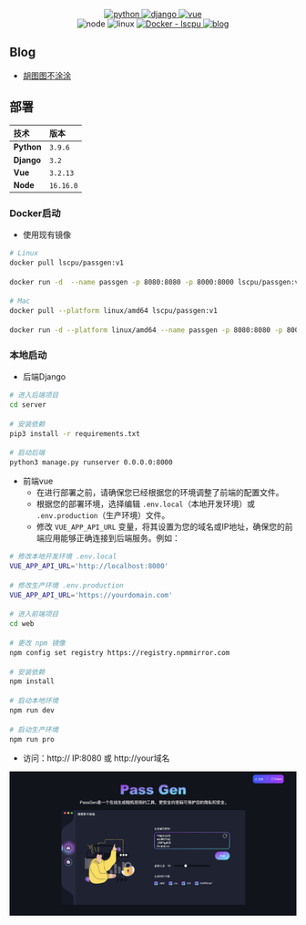 <!-- <p align="center">
  <img src="web/src/assets/svg/md_logo.svg">

  <a href="https://www.python.org">
    <img src="https://img.shields.io/badge/Python-3.9-3776AB.svg?style=flat&logo=python&logoColor=white" alt="Python" />
  </a>
  <a href="https://www.djangoproject.com">
    <img src="https://img.shields.io/badge/Django-3.2-0077C6.svg?style=flat&logo=django&logoColor=white" />
  </a>
  <a href="https://vuejs.org">
    <img src="https://img.shields.io/badge/Vue-3.2.13-0077C6.svg?style=flat&logo=vue&logoColor=white" />
  </a>
  <a href="https://nodejs.org">
    <img src="https://img.shields.io/badge/Node.js-16.16.0-0077C6.svg?style=flat&logo=node&logoColor=white" />
  </a>
  <a href="https://www.linux.org">
    <img src="https://img.shields.io/badge/Linux-aliyun-0077C6.svg?style=flat&logo=linux&logoColor=white" />
  </a>
  <a href="https://hub.docker.com/r/lscpu/passgen/tags">
    <img src="https://img.shields.io/badge/Docker-lscpu-2496ed?logo=docker&logoColor=white" />
  </a>
  <a href="https://ext4.cn">
    <img src="https://img.shields.io/badge/Blog-胡图图不涂涂-0077C6.svg?style=flat&logo=blog&logoColor=white" />
  </a>
  <a href="https://github.com/hukdoesn/PassGen">
    <img src="https://img.shields.io/github/stars/hukdoesn/PassGen?color=%231890FF&style=flat-square" alt="Stars">
  </a>
</p>
<p align="center">
    请记住，随机性是密码强度的关键因素，而生成真正随机密码的最好方法是使用密码生成器。
</p> -->

<p align="center">
  <a href="https://www.python.org">
    <img src="https://img.shields.io/badge/Python-3.9-3776AB.svg?style=flat&logo=python&logoColor=white" alt="python">
  </a>
  <a href="https://www.djangoproject.com">
    <img src="https://img.shields.io/badge/Django-3.2-0077C6.svg?style=flat&logo=django&logoColor=white" alt="django">
  </a>
  <a href="https://vuejs.org">
    <img src="https://img.shields.io/badge/Vue-3.2.13-0077C6.svg?style=flat&logo=vue&logoColor=white" alt="vue">
  </a>
  <br>
  <img src="https://img.shields.io/badge/Node.js-16.16.0-0077C6.svg?style=flat&logo=node&logoColor=white" alt="node">
  <img src="https://img.shields.io/badge/Linux-aliyun-0077C6.svg?style=flat&logo=linux&logoColor=white" alt="linux">
  <a href="https://hub.docker.com/r/lscpu/passgen">
    <img src="https://img.shields.io/badge/Docker-lscpu-2496ed?logo=docker&logoColor=white" alt="Docker - lscpu">
  </a>
  <a href="https://ext4.cn">
    <img src="https://img.shields.io/badge/Blog-胡图图不涂涂-0077C6.svg?style=flat&logo=blog&logoColor=white" alt="blog">
  </a>
</p>




<!-- [![python](https://img.shields.io/badge/Python-3.9-3776AB.svg?style=flat&logo=python&logoColor=white)](https://www.python.org)
[![django](https://img.shields.io/badge/Django-3.2-0077C6.svg?style=flat&logo=django&logoColor=white)](https://www.djangoproject.com)
[![vue](https://img.shields.io/badge/Vue-3.2.13-0077C6.svg?style=flat&logo=vue&logoColor=white)](https://vuejs.org)
![node](https://img.shields.io/badge/Node.js-16.16.0-0077C6.svg?style=flat&logo=node&logoColor=white)
![linux](https://img.shields.io/badge/Linux-aliyun-0077C6.svg?style=flat&logo=linux&logoColor=white)
[![Docker - lscpu](https://img.shields.io/badge/Docker-lscpu-2496ed?logo=docker&logoColor=white)](https://hub.docker.com/r/lscpu/passgen)
[![blog](https://img.shields.io/badge/Blog-胡图图不涂涂-0077C6.svg?style=flat&logo=blog&logoColor=white)](https://ext4.cn) -->


<!-- **请记住，随机性是密码强度的关键因素，而生成真正随机密码的最好方法是使用密码生成器。** -->


## Blog

* [胡图图不涂涂](https://ext4.cn)

## 部署

| 技术      | 版本      |
|:----------|:---------|
| **Python** | `3.9.6`  |
| **Django** | `3.2`    |
| **Vue**    | `3.2.13` |
| **Node**   | `16.16.0`|

### Docker启动

- 使用现有镜像
```bash
# Linux
docker pull lscpu/passgen:v1

docker run -d  --name passgen -p 8080:8080 -p 8000:8000 lscpu/passgen:v1

# Mac
docker pull --platform linux/amd64 lscpu/passgen:v1

docker run -d --platform linux/amd64 --name passgen -p 8080:8080 -p 8000:8000 lscpu/passgen:v1
```

### 本地启动
* 后端Django

```bash
# 进入后端项目
cd server

# 安装依赖
pip3 install -r requirements.txt

# 启动后端
python3 manage.py runserver 0.0.0.0:8000
```
* 前端vue
  *   在进行部署之前，请确保您已经根据您的环境调整了前端的配置文件。
  *   根据您的部署环境，选择编辑 `.env.local`（本地开发环境）或 `.env.production`（生产环境）文件。
  *   修改 `VUE_APP_API_URL` 变量，将其设置为您的域名或IP地址，确保您的前端应用能够正确连接到后端服务。例如：
```bash
# 修改本地开发环境 .env.local
VUE_APP_API_URL='http://localhost:8000'

# 修改生产环境 .env.production
VUE_APP_API_URL='https://yourdomain.com'

# 进入前端项目
cd web

# 更改 npm 镜像
npm config set registry https://registry.npmmirror.com

# 安装依赖
npm install 

# 启动本地环境
npm run dev

# 启动生产环境
npm run pro
```
* 访问：http:// IP:8080 或 http://your域名

![PassGen](/web/src/assets/svg/passgen.jpg)